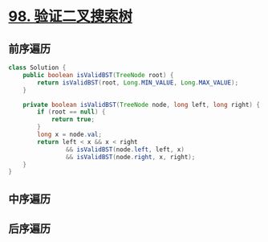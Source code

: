 # [98. 验证二叉搜索树](https://leetcode.cn/problems/validate-binary-search-tree/)

## 前序遍历

```java
class Solution {
    public boolean isValidBST(TreeNode root) {
        return isValidBST(root, Long.MIN_VALUE, Long.MAX_VALUE);
    }

    private boolean isValidBST(TreeNode node, long left, long right) {
        if (root == null) {
            return true;
        }
        long x = node.val;
        return left < x && x < right
                && isValidBST(node.left, left, x)
                && isValidBST(node.right, x, right);
    }
}
```

## 中序遍历

## 后序遍历